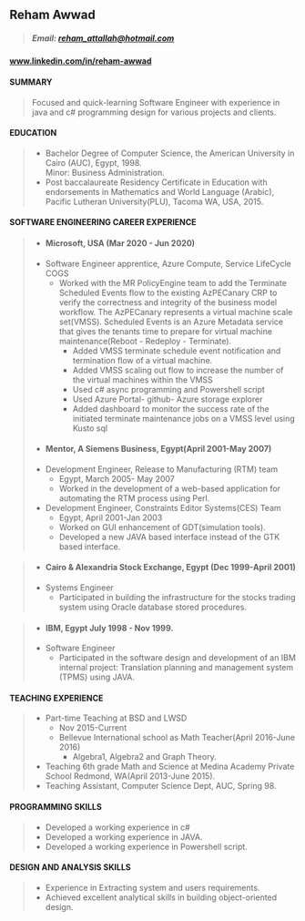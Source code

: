 ## Reham Awwad
 
> ##### Email: reham_attallah@hotmail.com 
#### www.linkedin.com/in/reham-awwad
#### SUMMARY
>   Focused and quick-learning Software Engineer with experience in java and c#  programming design for various projects and clients.
#### EDUCATION  
> * Bachelor Degree of Computer Science, the American University in Cairo (AUC), Egypt, 1998.  
> Minor: Business Administration.  
> * Post baccalaureate Residency Certificate in Education with endorsements in Mathematics and World Language (Arabic), Pacific Lutheran 
> University(PLU), Tacoma WA, USA, 2015. 
#### SOFTWARE ENGINEERING CAREER EXPERIENCE 
> * #### Microsoft, USA (Mar 2020 - Jun 2020)
  >  * Software Engineer apprentice, Azure Compute, Service LifeCycle COGS
  >    * Worked with the MR PolicyEngine team to add the Terminate Scheduled Events flow to the existing AzPECanary 
  >      CRP to verify the correctness and integrity of the business model workflow. The AzPECanary represents a virtual
  >      machine scale set(VMSS). Scheduled Events is an Azure Metadata service that gives the tenants time to prepare for 
  >       virtual machine maintenance(Reboot - Redeploy - Terminate).
  >       * Added VMSS terminate schedule event notification and termination flow of a virtual machine. 
  >       * Added VMSS scaling out flow to increase the number of the virtual machines within
  >         the VMSS 
  >       * Used c# async programming and Powershell script
  >       * Used Azure Portal- github- Azure storage explorer
  >       * Added dashboard to monitor the success rate of the initiated terminate maintenance jobs on a VMSS level
  >        using Kusto sql 
> * #### Mentor, A Siemens Business, Egypt(April 2001-May 2007)
  > * Development Engineer, Release to Manufacturing (RTM) team  
  >   * Egypt, March 2005- May 2007 
  >   * Worked in the development of a web-based application for automating the RTM process using Perl.   
  > * Development Engineer, Constraints Editor Systems(CES) Team  
  >   * Egypt, April 2001-Jan 2003 
  >   * Worked on GUI enhancement of GDT(simulation tools). 
  >   * Developed a new JAVA based interface instead of the GTK based interface. 

> * #### Cairo & Alexandria Stock Exchange, Egypt (Dec 1999-April 2001)
  > * Systems Engineer  
  >   * Participated in building the infrastructure for the stocks trading system using Oracle database stored procedures. 

> * #### IBM, Egypt July 1998 - Nov 1999.
  > * Software Engineer  
  >   * Participated in the software design and development of an IBM internal project: Translation planning and management system (TPMS) using JAVA.  
#### TEACHING EXPERIENCE 
> * Part-time Teaching at BSD and LWSD  
>   * Nov 2015-Current  
>   * Bellevue International school as Math Teacher(April 2016-June 2016)
>     * Algebra1, Algebra2 and Graph Theory.
> * Teaching 6th grade Math and Science at Medina Academy Private School Redmond, WA(April 2013-June 2015). 
> * Teaching Assistant, Computer Science Dept, AUC, Spring 98.  

#### PROGRAMMING SKILLS 
> * Developed a working experience in c# 
> * Developed a working experience in JAVA. 
> * Developed a working experience in Powershell script.    
#### DESIGN AND ANALYSIS SKILLS  
> * Experience in Extracting system and users requirements.    
> * Achieved excellent analytical skills in building object-oriented design.  

